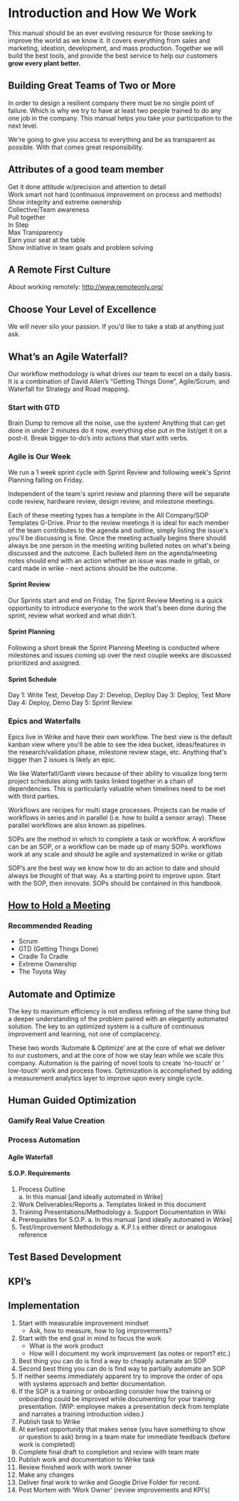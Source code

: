 # Introduction and How We Work

This manual should be an ever evolving resource for those seeking to improve the world as we know it. It covers everything from sales and marketing, ideation, development, and mass production. Together we will build the best tools, and provide the best service to help our customers **grow every plant better.**

## Building Great Teams of Two or More

In order to design a resilient company there must be no single point of failure. Which is why we try to have at least two people trained to do any one job in the company. This manual helps you take your participation to the next level.

We're going to give you access to everything and be as transparent as possible. With that comes great responsibility.

## Attributes of a good team member

Get it done attitude w/precision and attention to detail  
Work smart not hard (continuous improvement on process and methods)  
Show integrity and extreme ownership  
Collective/Team awareness  
Pull together  
In Step  
Max Transparency  
Earn your seat at the table  
Show initiative in team goals and problem solving  

## A Remote First Culture

About working remotely: http://www.remoteonly.org/ 

## Choose Your Level of Excellence

We will never silo your passion. If you'd like to take a stab at anything just ask.

## What’s an Agile Waterfall?

Our workflow methodology is what drives our team to excel on a daily basis. It is a combination of David Allen’s “Getting Things Done”, Agile/Scrum, and Waterfall for Strategy and Road mapping.

### Start with GTD

Brain Dump to remove all the noise, use the system!
Anything that can get done in under 2 minutes do it now, everything else put in the list/get it on a post-it.
Break bigger to-do’s into actions that start with verbs.

### Agile is Our Week

We run a 1 week sprint cycle with Sprint Review and following week's Sprint Planning falling on Friday. 

Independent of the team's sprint review and planning there will be separate code review, hardware review, design review, and milestone meetings.

Each of these meeting types has a template in the All Company/SOP Templates G-Drive. Prior to the review meetings it is ideal for each member of the team contributes to the agenda and outline, simply listing the issue's you'll be discussing is fine. Once the meeting actually begins there should always be one person in the meeting writing bulleted notes on what's being discussed and the outcome. Each bulleted item on the agenda/meeting notes should end with an action whether an issue was made in gitlab, or card made in wrike - next actions should be the outcome.

#### Sprint Review

Our Sprints start and end on Friday, The Sprint Review Meeting is a quick opportunity to introduce everyone to the work that's been done during the sprint, review what worked and what didn't.

#### Sprint Planning

Following a short break the Sprint Planning Meeting is conducted where milestones and issues coming up over the next couple weeks are discussed prioritized and assigned.

#### Sprint Schedule

Day 1: Write Test, Develop
Day 2: Develop, Deploy
Day 3: Deploy, Test More
Day 4: Deploy, Demo
Day 5: Sprint Review

### Epics and Waterfalls

Epics live in Wrike and have their own workflow. The best view is the default kanban view where you'll be able to see the idea bucket, ideas/features in the research/validation phase, milestone review stage, etc. Anything that's bigger than 2 issues is likely an epic.

We like Waterfall/Gantt views because of their ability to visualize long term project schedules along with tasks linked together in a chain of dependencies. This is particularly valuable when timelines need to be met with third parties.

Workflows are recipes for multi stage processes. Projects can be made of workflows in series and in parallel (i.e. how to build a sensor array). These parallel workflows are also known as pipelines. 

SOPs are the method in which to complete a task or workflow. A workflow can be an SOP, or a workflow can be made up of many SOPs. workflows work at any scale and should be agile and systematized in wrike or gitlab

SOP’s are the best way we know how to do an action to date and should always be thought of that way. As a starting point to improve upon. Start with the SOP, then innovate. SOPs should be contained in this handbook.

## [How to Hold a Meeting](meetings.md)

### Recommended Reading

+ Scrum
+ GTD (Getting Things Done)
+ Cradle To Cradle
+ Extreme Ownership
+ The Toyota Way 

## Automate and Optimize

The key to maximum efficiency is not endless refining of the same thing but a deeper understanding of the problem paired with an elegantly automated solution. The key to an optimized system is a culture of continuous improvement and learning, not one of complacency. 

These two words ‘Automate & Optimize’ are at the core of what we deliver to our customers, and at the core of how we stay lean while we scale this company. Automation is the pairing of novel tools to create ‘no-touch’ or ‘ low-touch’ work and process flows. Optimization is accomplished by adding a measurement analytics layer to improve upon every single cycle. 

## Human Guided Optimization

### Gamify Real Value Creation

### Process Automation

#### Agile Waterfall

#### S.O.P. Requirements

1. Process Outline  
    a. In this manual [and ideally automated in Wrike]
2. Work Deliverables/Reports
    a. Templates linked in this document
3. Training Presentations/Methodology
    a. Support Documentation in Wiki
4. Prerequisites for S.O.P.
    a. In this manual [and ideally automated in Wrike]
5. Test/Improvement Methodology
    a. K.P.I.s either direct or analogous reference 

## Test Based Development

## KPI’s

## Implementation 

1. Start with measurable improvement mindset
    + Ask, how to measure, how to log improvements?
2. Start with the end goal in mind to focus the work 
    + What is the work product 
    + How will I document my work improvement (as notes or report? etc.)
3. Best thing you can do is find a way to cheaply autamate an SOP  
4. Second best thing you can do is find way to partially automate an SOP  
5. If neither seems immediately apparent try to improve the order of ops with systems approach and better documentation.
6. If the SOP is a training or onboarding consider how the training or onboarding could be improved while documenting for your training presentation. (WIP: employee makes a presentation deck from template and narrates a training introduction video.) 
7. Publish task to Wrike
8. At earliest opportunity that makes sense (you have something to show or question to ask) bring in a team mate for immediate feedback (before work is completed)
9. Complete final draft to completion and review with team mate
10. Publish work and documentation to Wrike task
11. Review finished work with work owner
12. Make any changes
13. Deliver final work to wrike and Google Drive Folder for record.
14. Post Mortem with ‘Work Owner’ (review improvements and KPI’s)